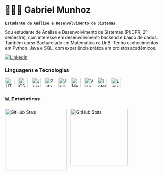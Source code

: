 # 👨🏻‍💻 Gabriel Munhoz

**`Estudante de Análise e Desenvolvimento de Sistemas`**

Sou estudante de Análise e Desenvolvimento de Sistemas
(PUCPR, 2º semestre), com interesse em desenvolvimento
backend e banco de dados. Também curso Bacharelado em
Matemática na UnB. Tenho conhecimentos em Python, Java
e SQL, com experiência prática em projetos acadêmicos.

<p align="left">
  <a href="https://www.linkedin.com/in/gabriel-munhoz-9861gm/" target="_blank">
    <img 
      alt="LinkedIn" 
      title="Me adiciona no LinkedIn!" 
      src="https://custom-icon-badges.demolab.com/badge/LinkedIn-blue?style=for-the-badge&logo=linkedin&logoColor=white&labelColor=0A66C2"
    />
  </a>
</p>

###  Linguagens e Tecnologias

<img 
    align="left" 
    alt="HTML"
    title="HTML" 
    width="30px" 
    style="padding-right: 10px;" 
    src="https://cdn.jsdelivr.net/gh/devicons/devicon@latest/icons/html5/html5-original.svg" 
/>
<img 
    align="left" 
    alt="CSS" 
    title="CSS"
    width="30px" 
    style="padding-right: 10px;" 
    src="https://cdn.jsdelivr.net/gh/devicons/devicon@latest/icons/css3/css3-original.svg" 
/>
<img 
    align="left" 
    alt="JavaScript" 
    title="JavaScript"
    width="30px" 
    style="padding-right: 10px;" 
    src="https://cdn.jsdelivr.net/gh/devicons/devicon@latest/icons/javascript/javascript-original.svg" 
/>

<img 
    align="left" 
    alt="Python" 
    title="Python"
    width="30px" 
    style="padding-right: 10px;" 
    src="https://cdn.jsdelivr.net/gh/devicons/devicon@latest/icons/python/python-original.svg" 
/>
<img 
    align="left" 
    alt="Java" 
    title="Java"
    width="30px" 
    style="padding-right: 10px;" 
    src="https://cdn.jsdelivr.net/gh/devicons/devicon@latest/icons/java/java-original-wordmark.svg"
/>

<img 
    align="left" 
    alt="MySQL" 
    title="MySQL"
    width="30px" 
    style="padding-right: 10px;" 
    src="https://cdn.jsdelivr.net/gh/devicons/devicon@latest/icons/mysql/mysql-original-wordmark.svg"
/>


<img
    align="left" 
    alt="Visual Studio Code" 
    title="Visual Studio Code"
    width="30px" 
    style="padding-right: 10px;" 
    src="https://cdn.jsdelivr.net/gh/devicons/devicon@latest/icons/vscode/vscode-original.svg"
    />


<img 
    align="left" 
    alt="IntelliJ" 
    title="IntelliJ"
    width="30px" 
    style="padding-right: 10px;" 
    src="https://cdn.jsdelivr.net/gh/devicons/devicon@latest/icons/intellij/intellij-original.svg" 
    />


<img 
    align="left" 
    alt="Linux" 
    title="Linux"
    width="30px" 
    style="padding-right: 10px;" 
    src="https://cdn.jsdelivr.net/gh/devicons/devicon@latest/icons/linux/linux-original.svg"
/>

<br/>
<br/>

### 📊 Estatísticas

<p>
  <img 
    align="left" 
    alt="GitHub Stats" 
    height="200" 
    style="padding-right: 10px;" 
    src="https://github-readme-stats.vercel.app/api?username=gaabrielmunhoz&show_icons=true&theme=cobalt&include_all_commits=true&locale=pt-br" 
  />

<img 
  align="left" 
  alt="GitHub Stats" 
  height="184" 
  src="https://github-readme-stats.vercel.app/api/top-langs/?username=gaabrielmunhoz&theme=tokyonight&layout=compact&custom_title=Tecnologias&langs_count=9&cache_seconds=1" 
/>

</p>
